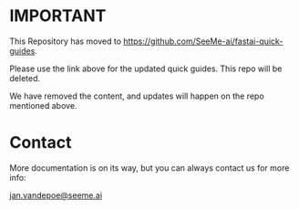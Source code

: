 # IMPORTANT #

This Repository has moved to https://github.com/SeeMe-ai/fastai-quick-guides.

Please use the link above for the updated quick guides. This repo will be deleted.

We have removed the content, and updates will happen on the repo mentioned above.

# Contact #

More documentation is on its way, but you can always contact us for more info:

[jan.vandepoe@seeme.ai](mailto:jan.vandepoel@seeme.ai)
